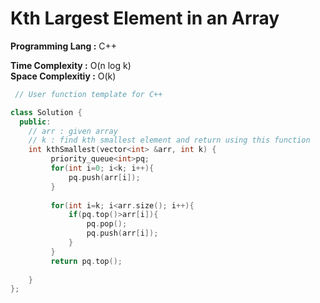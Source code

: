 # Kth Largest Element in an Array

**Programming Lang :** C++

**Time Complexity :** O(n log k)  
**Space Complexitiy :** O(k)

```cpp
 // User function template for C++

class Solution {
  public:
    // arr : given array
    // k : find kth smallest element and return using this function
    int kthSmallest(vector<int> &arr, int k) {
         priority_queue<int>pq;
         for(int i=0; i<k; i++){
             pq.push(arr[i]);
         }
         
         for(int i=k; i<arr.size(); i++){
             if(pq.top()>arr[i]){
                 pq.pop();
                 pq.push(arr[i]);
             }
         }
         return pq.top();
        
    }
};
```
